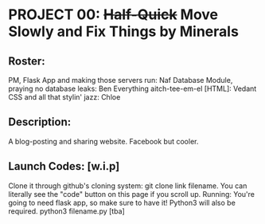 # PROJECT 00: ~~Half-Quick~~ Move Slowly and Fix Things by Minerals
## Roster:
PM, Flask App and making those servers run: Naf
Database Module, praying no database leaks: Ben
Everything aitch-tee-em-el [HTML]: Vedant
CSS and all that stylin' jazz: Chloe
## Description:
A blog-posting and sharing website. Facebook but cooler.
## Launch Codes: [w.i.p]
Clone it through github's cloning system: git clone link filename. You can literally see the "code" button on this page if you scroll up.
Running: You're going to need flask app, so make sure to have it!
Python3 will also be required.
python3 filename.py [tba]

